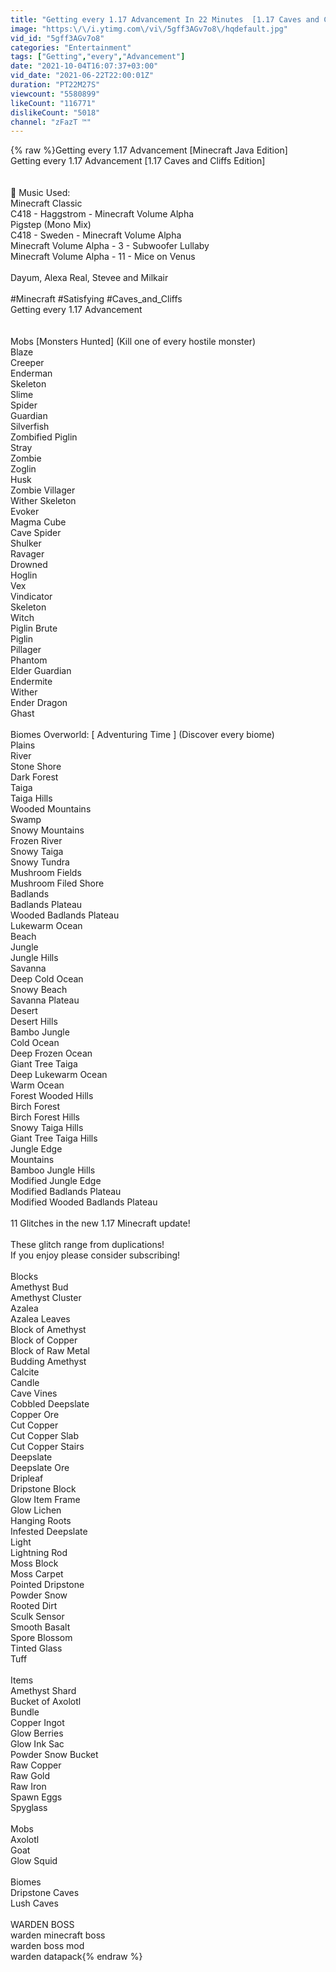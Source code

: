 ```yaml
---
title: "Getting every 1.17 Advancement In 22 Minutes  [1.17 Caves and Cliffs Edition]"
image: "https:\/\/i.ytimg.com\/vi\/5gff3AGv7o8\/hqdefault.jpg"
vid_id: "5gff3AGv7o8"
categories: "Entertainment"
tags: ["Getting","every","Advancement"]
date: "2021-10-04T16:07:37+03:00"
vid_date: "2021-06-22T22:00:01Z"
duration: "PT22M27S"
viewcount: "5580899"
likeCount: "116771"
dislikeCount: "5018"
channel: "zFazT ™"
---
```

{% raw %}Getting every 1.17 Advancement [Minecraft Java Edition]<br />Getting every 1.17 Advancement [1.17 Caves and Cliffs Edition]<br /><br /><br />🎵 Music Used:<br />Minecraft Classic<br />C418 - Haggstrom - Minecraft Volume Alpha<br />Pigstep (Mono Mix)<br />C418  - Sweden - Minecraft Volume Alpha<br />Minecraft Volume Alpha - 3 - Subwoofer Lullaby<br />Minecraft Volume Alpha - 11 - Mice on Venus<br /><br />Dayum, Alexa Real, Stevee and Milkair <br /><br />#Minecraft #Satisfying #Caves_and_Cliffs<br />Getting every 1.17 Advancement<br /><br /><br />Mobs [Monsters Hunted] (Kill one of every hostile monster)<br />Blaze<br />Creeper<br />Enderman<br />Skeleton<br />Slime<br />Spider<br />Guardian<br />Silverfish<br />Zombified Piglin<br />Stray<br />Zombie<br />Zoglin<br />Husk<br />Zombie Villager<br />Wither Skeleton<br />Evoker<br />Magma Cube<br />Cave Spider<br />Shulker<br />Ravager<br />Drowned<br />Hoglin<br />Vex<br />Vindicator<br />Skeleton<br />Witch<br />Piglin Brute<br />Piglin<br />Pillager<br />Phantom<br />Elder Guardian<br />Endermite<br />Wither<br />Ender Dragon<br />Ghast<br /><br />Biomes Overworld: [ Adventuring Time ] (Discover every biome)<br />Plains<br />River<br />Stone Shore<br />Dark Forest<br />Taiga<br />Taiga Hills<br />Wooded Mountains<br />Swamp<br />Snowy Mountains<br />Frozen River<br />Snowy Taiga<br />Snowy Tundra<br />Mushroom Fields<br />Mushroom Filed Shore<br />Badlands<br />Badlands Plateau<br />Wooded Badlands Plateau<br />Lukewarm Ocean<br />Beach<br />Jungle<br />Jungle Hills<br />Savanna<br />Deep Cold Ocean<br />Snowy Beach<br />Savanna Plateau<br />Desert<br />Desert Hills<br />Bambo Jungle<br />Cold Ocean<br />Deep Frozen Ocean<br />Giant Tree Taiga<br />Deep Lukewarm Ocean<br />Warm Ocean<br />Forest Wooded Hills<br />Birch Forest<br />Birch Forest Hills<br />Snowy Taiga Hills<br />Giant Tree Taiga Hills<br />Jungle Edge<br />Mountains<br />Bamboo Jungle Hills<br />Modified Jungle Edge<br />Modified Badlands Plateau<br />Modified Wooded Badlands Plateau<br /><br />11 Glitches in the new 1.17 Minecraft update!<br /><br />These glitch range from duplications!<br />If you enjoy please consider subscribing! <br /><br />Blocks<br />Amethyst Bud<br />Amethyst Cluster<br />Azalea<br />Azalea Leaves<br />Block of Amethyst<br />Block of Copper<br />Block of Raw Metal<br />Budding Amethyst<br />Calcite<br />Candle<br />Cave Vines<br />Cobbled Deepslate<br />Copper Ore<br />Cut Copper<br />Cut Copper Slab<br />Cut Copper Stairs<br />Deepslate<br />Deepslate Ore<br />Dripleaf<br />Dripstone Block<br />Glow Item Frame<br />Glow Lichen<br />Hanging Roots<br />Infested Deepslate<br />Light<br />Lightning Rod<br />Moss Block<br />Moss Carpet<br />Pointed Dripstone<br />Powder Snow<br />Rooted Dirt<br />Sculk Sensor<br />Smooth Basalt<br />Spore Blossom<br />Tinted Glass<br />Tuff<br /><br />Items<br />Amethyst Shard<br />Bucket of Axolotl<br />Bundle<br />Copper Ingot<br />Glow Berries<br />Glow Ink Sac<br />Powder Snow Bucket<br />Raw Copper<br />Raw Gold<br />Raw Iron<br />Spawn Eggs<br />Spyglass<br /><br />Mobs<br />Axolotl<br />Goat<br />Glow Squid<br /><br />Biomes<br />Dripstone Caves<br />Lush Caves<br /><br />WARDEN BOSS<br />warden minecraft boss<br />warden boss mod<br />warden datapack{% endraw %}

